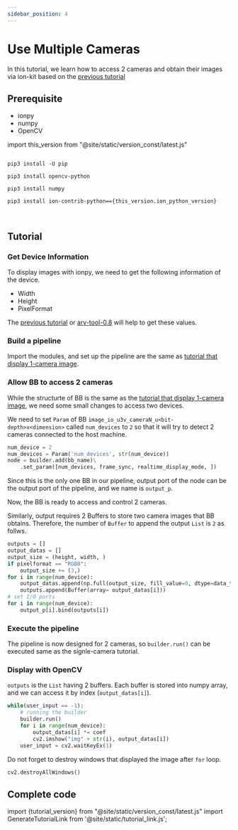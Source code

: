 ```yaml
---
sidebar_position: 4
---
```


# Use Multiple Cameras

In this tutorial, we learn how to access 2 cameras and obtain their images via ion-kit based on the [previous tutorial](display-image)

## Prerequisite

* ionpy 
* numpy
* OpenCV

import this_version from "@site/static/version_const/latest.js"

<pre>
<code class="language-bash">
pip3 install -U pip<br />
pip3 install opencv-python<br />
pip3 install numpy<br />
pip3 install ion-contrib-python=={this_version.ion_python_version}<br />
</code>
</pre>

## Tutorial

### Get Device Information

To display images with ionpy, we need to get the following information of the device.

* Width
* Height
* PixelFormat

The [previous tutorial](obtain-device-info.md) or [arv-tool-0.8](../../external/aravis/arv-tools.md) will help to get these values.

### Build a pipeline

Import the modules, and set up the pipeline are the same as [tutorial that display 1-camera image](display-image).

### Allow BB to access 2 cameras

While the structurte of BB is the same as the [tutorial that display 1-camera image](display-image), we need some small changes to access two devices.

We need to set `Param` of BB `image_io_u3v_cameraN_u<bit-depth>x<dimension>` called `num_devices` to `2` so that it will try to detect 2 cameras connected to the host machine.

```python
num_device = 2
num_devices = Param('num_devices', str(num_device))
node = builder.add(bb_name)\
    .set_param([num_devices, frame_sync, realtime_display_mode, ])
```

Since this is the only one BB in our pipeline, output port of the node can be the output port of the pipeline, and we name is `output_p`.

Now, the BB is ready to access and control 2 cameras. 

Similarly, output requires 2 Buffers to store two camera images that BB obtains. Therefore, the number of `Buffer` to append the output `List` is `2` as follws.

```python
outputs = []
output_datas = []
output_size = (height, width, )
if pixelformat == "RGB8":
    output_size += (3,)
for i in range(num_device):
    output_datas.append(np.full(output_size, fill_value=0, dtype=data_type))
    outputs.append(Buffer(array= output_datas[i]))
# set I/O ports
for i in range(num_device):
    output_p[i].bind(outputs[i])
```

### Execute the pipeline

The pipeline is now designed for 2 cameras, so `builder.run()` can be executed same as the signle-camera tutorial.

### Display with OpenCV

`outputs` is the `List` having 2 buffers. Each buffer is stored into numpy array, and we can access it by index (`output_datas[i]`).
```python
while(user_input == -1):
    # running the builder
    builder.run()
    for i in range(num_device):
        output_datas[i] *= coef
        cv2.imshow("img" + str(i), output_datas[i])
    user_input = cv2.waitKeyEx(1)
```
Do not forget to destroy windows that displayed the image after `for` loop.

```python
cv2.destroyAllWindows()
```
## Complete code

import {tutorial_version} from "@site/static/version_const/latest.js"
import GenerateTutorialLink from '@site/static/tutorial_link.js';

<GenerateTutorialLink language="python" tag={tutorial_version} tutorialfile="tutorial1_display_2cam" />